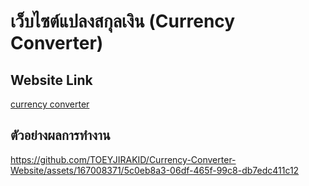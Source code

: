 # เว็บไซต์แปลงสกุลเงิน (Currency Converter)

## Website Link
[currency converter](https://workshop1-fb6b8.web.app/)

## ตัวอย่างผลการทำงาน
https://github.com/TOEYJIRAKID/Currency-Converter-Website/assets/167008371/5c0eb8a3-06df-465f-99c8-db7edc411c12

